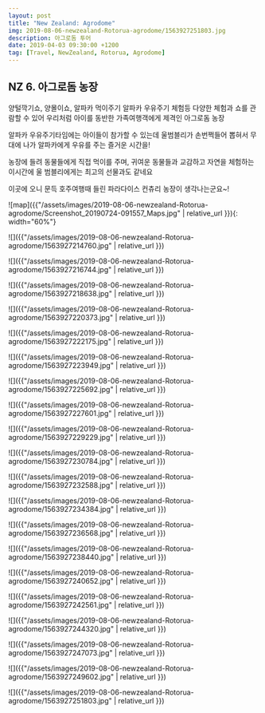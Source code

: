 ```yaml
---
layout: post
title: "New Zealand: Agrodome"
img: 2019-08-06-newzealand-Rotorua-agrodome/1563927251803.jpg
description: 아그로돔 투어
date: 2019-04-03 09:30:00 +1200
tag: [Travel, NewZealand, Rotorua, Agrodome]
---
```


## NZ 6. 아그로돔 농장

양털깍기쇼, 양몰이쇼, 알파카 먹이주기 알파카 우유주기 체험등 다양한 체험과 쇼를 관람할 수 있어
우리처럼 아이를 동반한 가족여행객에게 제격인 아그로돔 농장  

알파카 우유주기타임에는 아이들이 참가할 수 있는데 울범블리가 손번쩍들어 뽑혀서 무대에 나가 알파카에게 우유를 주는 즐거운 시간을!  

농장에 들려 동물들에게 직접 먹이를 주며, 귀여운 동물들과 교감하고 자연을 체험하는 이시간에 울 범블리에게는 최고의 선물과도 같네요  

이곳에 오니 문득 호주여행때 들린 파라다이스 컨츄리 농장이 생각나는군요~!

![map]({{"/assets/images/2019-08-06-newzealand-Rotorua-agrodome/Screenshot_20190724-091557_Maps.jpg"   | relative_url }}){: width="60%"}

![]({{"/assets/images/2019-08-06-newzealand-Rotorua-agrodome/1563927214760.jpg" | relative_url }})

![]({{"/assets/images/2019-08-06-newzealand-Rotorua-agrodome/1563927216744.jpg" | relative_url }})

![]({{"/assets/images/2019-08-06-newzealand-Rotorua-agrodome/1563927218638.jpg" | relative_url }})

![]({{"/assets/images/2019-08-06-newzealand-Rotorua-agrodome/1563927220373.jpg" | relative_url }})

![]({{"/assets/images/2019-08-06-newzealand-Rotorua-agrodome/1563927222175.jpg" | relative_url }})

![]({{"/assets/images/2019-08-06-newzealand-Rotorua-agrodome/1563927223949.jpg" | relative_url }})

![]({{"/assets/images/2019-08-06-newzealand-Rotorua-agrodome/1563927225692.jpg" | relative_url }})

![]({{"/assets/images/2019-08-06-newzealand-Rotorua-agrodome/1563927227601.jpg" | relative_url }})

![]({{"/assets/images/2019-08-06-newzealand-Rotorua-agrodome/1563927229229.jpg" | relative_url }})

![]({{"/assets/images/2019-08-06-newzealand-Rotorua-agrodome/1563927230784.jpg" | relative_url }})

![]({{"/assets/images/2019-08-06-newzealand-Rotorua-agrodome/1563927232588.jpg" | relative_url }})

![]({{"/assets/images/2019-08-06-newzealand-Rotorua-agrodome/1563927234384.jpg" | relative_url }})

![]({{"/assets/images/2019-08-06-newzealand-Rotorua-agrodome/1563927236568.jpg" | relative_url }})

![]({{"/assets/images/2019-08-06-newzealand-Rotorua-agrodome/1563927238440.jpg" | relative_url }})

![]({{"/assets/images/2019-08-06-newzealand-Rotorua-agrodome/1563927240652.jpg" | relative_url }})

![]({{"/assets/images/2019-08-06-newzealand-Rotorua-agrodome/1563927242561.jpg" | relative_url }})

![]({{"/assets/images/2019-08-06-newzealand-Rotorua-agrodome/1563927244320.jpg" | relative_url }})

![]({{"/assets/images/2019-08-06-newzealand-Rotorua-agrodome/1563927247073.jpg" | relative_url }})

![]({{"/assets/images/2019-08-06-newzealand-Rotorua-agrodome/1563927249602.jpg" | relative_url }})

![]({{"/assets/images/2019-08-06-newzealand-Rotorua-agrodome/1563927251803.jpg" | relative_url }})
